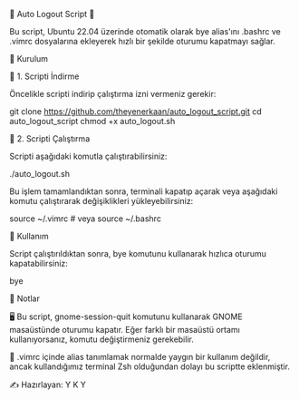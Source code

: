 🌟 Auto Logout Script 🌟

Bu script, Ubuntu 22.04 üzerinde otomatik olarak bye alias'ını .bashrc ve .vimrc dosyalarına ekleyerek hızlı bir şekilde oturumu kapatmayı sağlar.

🚀 Kurulum

🔹 1. Scripti İndirme

Öncelikle scripti indirip çalıştırma izni vermeniz gerekir:

git clone https://github.com/theyenerkaan/auto_logout_script.git
cd auto_logout_script
chmod +x auto_logout.sh

🔹 2. Scripti Çalıştırma

Scripti aşağıdaki komutla çalıştırabilirsiniz:

./auto_logout.sh

Bu işlem tamamlandıktan sonra, terminali kapatıp açarak veya aşağıdaki komutu çalıştırarak değişiklikleri yükleyebilirsiniz:

source ~/.vimrc  # veya 
source ~/.bashrc

🎯 Kullanım

Script çalıştırıldıktan sonra, bye komutunu kullanarak hızlıca oturumu kapatabilirsiniz:

bye

📌 Notlar

🖥️ Bu script, gnome-session-quit komutunu kullanarak GNOME masaüstünde oturumu kapatır. Eğer farklı bir masaüstü ortamı kullanıyorsanız, komutu değiştirmeniz gerekebilir.

📜 .vimrc içinde alias tanımlamak normalde yaygın bir kullanım değildir, ancak kullandığımız terminal Zsh olduğundan dolayı bu scriptte eklenmiştir.

✍️ Hazırlayan: Y K Y
